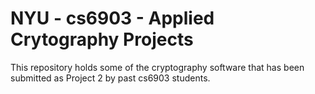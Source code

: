 # NYU - cs6903 - Applied Crytography Projects

This repository holds some of the cryptography software that has been submitted as Project 2 by past cs6903 students.  


